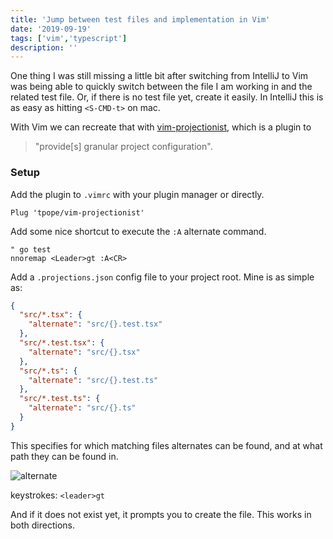 ```yaml
---
title: 'Jump between test files and implementation in Vim'
date: '2019-09-19'
tags: ['vim','typescript']
description: ''
---
```


One thing I was still missing a little bit after switching from IntelliJ to Vim was being able to quickly switch
between the file I am working in and the related test file. Or, if there is no test file yet, create it easily.
In IntelliJ this is as easy as hitting `<S-CMD-t>` on mac.

With Vim we can recreate that with [vim-projectionist](https://github.com/tpope/vim-projectionist), which is a plugin to 
> "provide[s] granular project configuration".

### Setup

Add the plugin to `.vimrc` with your plugin manager or directly.

```
Plug 'tpope/vim-projectionist'
```

Add some nice shortcut to execute the `:A` alternate command.
```vim
" go test
nnoremap <Leader>gt :A<CR>
```

Add a `.projections.json` config file to your project root. Mine is as simple as:
```json
{
  "src/*.tsx": {
    "alternate": "src/{}.test.tsx"
  },
  "src/*.test.tsx": {
    "alternate": "src/{}.tsx"
  },
  "src/*.ts": {
    "alternate": "src/{}.test.ts"
  },
  "src/*.test.ts": {
    "alternate": "src/{}.ts"
  }
}
```

This specifies for which matching files alternates can be found, and at what path they can be found in.

![alternate](./alternate_test.gif)

keystrokes: `<leader>gt`

And if it does not exist yet, it prompts you to create the file. This works in both directions.


